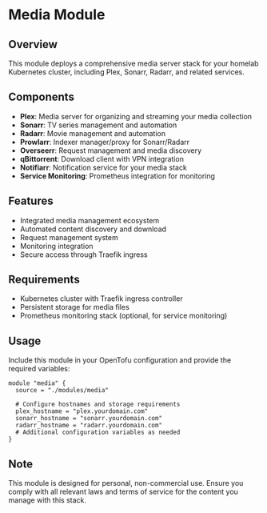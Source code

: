 # Media Module

## Overview
This module deploys a comprehensive media server stack for your homelab Kubernetes cluster, including Plex, Sonarr, Radarr, and related services.

## Components
- **Plex**: Media server for organizing and streaming your media collection
- **Sonarr**: TV series management and automation
- **Radarr**: Movie management and automation
- **Prowlarr**: Indexer manager/proxy for Sonarr/Radarr
- **Overseerr**: Request management and media discovery
- **qBittorrent**: Download client with VPN integration
- **Notifiarr**: Notification service for your media stack
- **Service Monitoring**: Prometheus integration for monitoring

## Features
- Integrated media management ecosystem
- Automated content discovery and download
- Request management system
- Monitoring integration
- Secure access through Traefik ingress

## Requirements
- Kubernetes cluster with Traefik ingress controller
- Persistent storage for media files
- Prometheus monitoring stack (optional, for service monitoring)

## Usage
Include this module in your OpenTofu configuration and provide the required variables:

```hcl
module "media" {
  source = "./modules/media"
  
  # Configure hostnames and storage requirements
  plex_hostname = "plex.yourdomain.com"
  sonarr_hostname = "sonarr.yourdomain.com"
  radarr_hostname = "radarr.yourdomain.com"
  # Additional configuration variables as needed
}
```

## Note
This module is designed for personal, non-commercial use. Ensure you comply with all relevant laws and terms of service for the content you manage with this stack.
